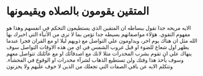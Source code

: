 # المتقين يقومون بالصلاه ويقيمونها

الايه مريحه جدا تقول ببساطه ان المتقين الذي يستطيعون التحكم في انفسهم وهذا هو مفهوم التقوي. هؤلاء مواصفاتهم بسيطه جدا تؤمن بما لا تري من الأنبآء التي اخبرك بها الله مثل ان هناك يوم اخر، ويداومون علي التواصل مع ذويهم ليلا او مع القران فجرا عندما يظهر اول شعاع للضوء او قبل غروب الشمس في اي من هذه الاوقات التواصل سوف ينهاك علي ان تقوم بشرب المخدرات مثلا لانك مع اصدقآئك او مع عآئلتك تتواصل معهم وسوف يأخذ هذا وقتك ولن تستطيع الذهاب لشرآء مخدرات او الوقوع في الفحشآء. وتتكلم الايه عن باقي الصفات التي تجعلك من الذين لا خوف عليهم ولا يحزنون
